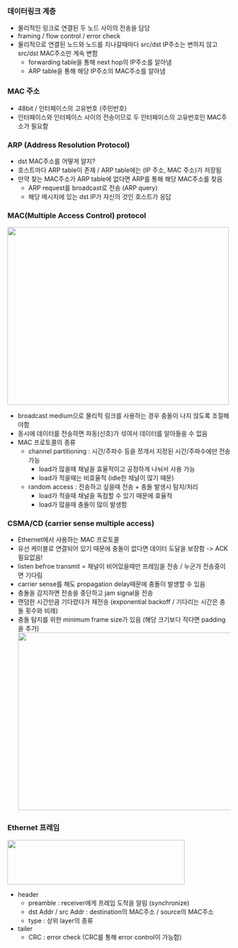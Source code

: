 ### 데이터링크 계층
- 물리적인 링크로 연결된 두 노드 사이의 전송을 담당
- framing / flow control / error check
- 물리적으로 연결된 노드와 노드를 지나갈때마다 src/dst IP주소는 변하지 않고 src/dst MAC주소만 계속 변함
  - forwarding table을 통해 next hop의 IP주소를 알아냄
  - ARP table을 통해 해당 IP주소의 MAC주소를 알아냄 

### MAC 주소
- 48bit / 인터페이스의 고유번호 (주민번호)
- 인터페이스와 인터페이스 사이의 전송이므로 두 인터페이스의 고유번호인 MAC주소가 필요함

### ARP (Address Resolution Protocol)
- dst MAC주소를 어떻게 알지?
- 호스트마다 ARP table이 존재 / ARP table에는 (IP 주소, MAC 주소)가 저장됨
- 만약 찾는 MAC주소가 ARP table에 없다면 ARP를 통해 해당 MAC주소를 찾음
  - ARP request를 broadcast로 전송 (ARP query)
  - 해당 메시지에 있는 dst IP가 자신의 것인 호스트가 응답 

### MAC(Multiple Access Control) protocol
<img src="https://user-images.githubusercontent.com/49056225/115511628-023c7500-a2bc-11eb-8875-615c844b68a2.png" width="500" height="400"><br>
- broadcast medium으로 물리적 링크를 사용하는 경우 충돌이 나지 않도록 조절해야함
- 동시에 데이터를 전송하면 파동(신호)가 섞여서 데이터를 알아들을 수 없음
- MAC 프로토콜의 종류
  - channel partitioning : 시간/주파수 등을 쪼개서 지정된 시간/주파수에만 전송 가능
    - load가 많을때 채널을 효율적이고 공정하게 나눠서 사용 가능
    - load가 적을때는 비효율적 (idle한 채널이 많기 때문)
  - random access : 전송하고 싶을때 전송 + 충돌 발생시 탐지/처리
    - load가 적을때 채널을 독점할 수 있기 때문에 효율적
    - load가 많을때 충돌이 많이 발생함
    
### CSMA/CD (carrier sense multiple access)
- Ethernet에서 사용하는 MAC 프로토콜
- 유선 케이블로 연결되어 있기 때문에 충돌이 없다면 데이터 도달을 보장함 -> ACK 필요없음!
- listen befroe transmit = 채널이 비어있을때만 프레임을 전송 / 누군가 전송중이면 기다림
- carrier sense를 해도 propagation delay때문에 충돌이 발생할 수 있음
- 충돌을 감지하면 전송을 중단하고 jam signal을 전송
- 랜덤한 시간만큼 기다렸다가 재전송 (exponential backoff / 기다리는 시간은 충돌 횟수와 비례)
- 충돌 탐지를 위한 minimum frame size가 있음 (해당 크기보다 작다면 padding을 추가)
<img src="https://user-images.githubusercontent.com/49056225/115513022-94914880-a2bd-11eb-96ff-39acbfd7dff6.png" width="500" height="400"><br>

### Ethernet 프레임
<img src="https://user-images.githubusercontent.com/49056225/115515050-b25fad00-a2bf-11eb-810c-4a5d40aeabb3.png" width="400" height="100"><br>
- header
  - preamble : receiver에게 프레임 도착을 알림 (synchronize)
  - dst Addr / src Addr : destination의 MAC주소 / source의 MAC주소
  - type : 상위 layer의 종류
- tailer
  - CRC : error check (CRC를 통해 error control이 가능함)
